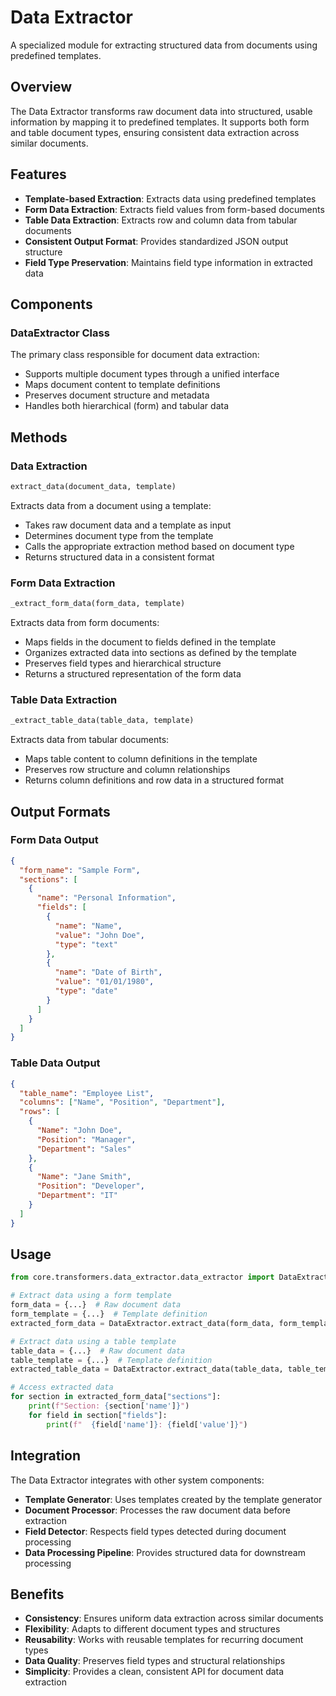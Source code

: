 # Data Extractor

A specialized module for extracting structured data from documents using predefined templates.

## Overview

The Data Extractor transforms raw document data into structured, usable information by mapping it to predefined templates. It supports both form and table document types, ensuring consistent data extraction across similar documents.

## Features

- **Template-based Extraction**: Extracts data using predefined templates
- **Form Data Extraction**: Extracts field values from form-based documents
- **Table Data Extraction**: Extracts row and column data from tabular documents
- **Consistent Output Format**: Provides standardized JSON output structure
- **Field Type Preservation**: Maintains field type information in extracted data

## Components

### DataExtractor Class

The primary class responsible for document data extraction:

- Supports multiple document types through a unified interface
- Maps document content to template definitions
- Preserves document structure and metadata
- Handles both hierarchical (form) and tabular data

## Methods

### Data Extraction

```python
extract_data(document_data, template)
```

Extracts data from a document using a template:
- Takes raw document data and a template as input
- Determines document type from the template
- Calls the appropriate extraction method based on document type
- Returns structured data in a consistent format

### Form Data Extraction

```python
_extract_form_data(form_data, template)
```

Extracts data from form documents:
- Maps fields in the document to fields defined in the template
- Organizes extracted data into sections as defined by the template
- Preserves field types and hierarchical structure
- Returns a structured representation of the form data

### Table Data Extraction

```python
_extract_table_data(table_data, template)
```

Extracts data from tabular documents:
- Maps table content to column definitions in the template
- Preserves row structure and column relationships
- Returns column definitions and row data in a structured format

## Output Formats

### Form Data Output

```json
{
  "form_name": "Sample Form",
  "sections": [
    {
      "name": "Personal Information",
      "fields": [
        {
          "name": "Name",
          "value": "John Doe",
          "type": "text"
        },
        {
          "name": "Date of Birth",
          "value": "01/01/1980",
          "type": "date"
        }
      ]
    }
  ]
}
```

### Table Data Output

```json
{
  "table_name": "Employee List",
  "columns": ["Name", "Position", "Department"],
  "rows": [
    {
      "Name": "John Doe",
      "Position": "Manager",
      "Department": "Sales"
    },
    {
      "Name": "Jane Smith",
      "Position": "Developer",
      "Department": "IT"
    }
  ]
}
```

## Usage

```python
from core.transformers.data_extractor.data_extractor import DataExtractor

# Extract data using a form template
form_data = {...}  # Raw document data
form_template = {...}  # Template definition
extracted_form_data = DataExtractor.extract_data(form_data, form_template)

# Extract data using a table template
table_data = {...}  # Raw document data
table_template = {...}  # Template definition
extracted_table_data = DataExtractor.extract_data(table_data, table_template)

# Access extracted data
for section in extracted_form_data["sections"]:
    print(f"Section: {section['name']}")
    for field in section["fields"]:
        print(f"  {field['name']}: {field['value']}")
```

## Integration

The Data Extractor integrates with other system components:

- **Template Generator**: Uses templates created by the template generator
- **Document Processor**: Processes the raw document data before extraction
- **Field Detector**: Respects field types detected during document processing
- **Data Processing Pipeline**: Provides structured data for downstream processing

## Benefits

- **Consistency**: Ensures uniform data extraction across similar documents
- **Flexibility**: Adapts to different document types and structures
- **Reusability**: Works with reusable templates for recurring document types
- **Data Quality**: Preserves field types and structural relationships
- **Simplicity**: Provides a clean, consistent API for document data extraction
